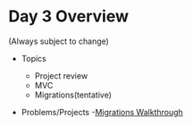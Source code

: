 # Day 3 Overview

(Always subject to change)

- Topics
  - Project review
  - MVC
  - Migrations(tentative)
  
- Problems/Projects
  -[Migrations Walkthrough](https://docs.google.com/presentation/d/14Mf60EoUVF5ple2oUwMZKpspd2Bk8QFbJXazMCHWQcg/edit?usp=sharing)

